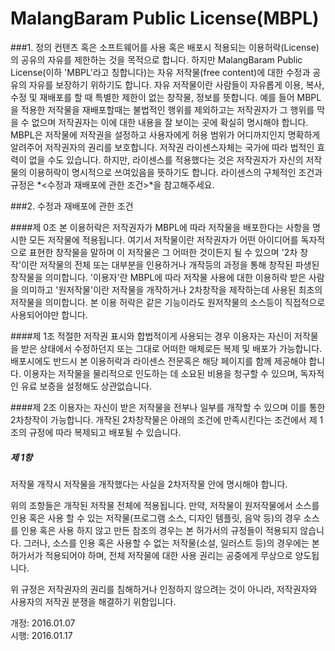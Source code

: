 MalangBaram Public License(MBPL)
==========

###1. 정의
컨탠츠 혹은 소프트웨어를 사용 혹은 배포시 적용되는 이용허락(License)의 공유의 자유를 제한하는 것을 목적으로 합니다. 하지만 MalangBaram Public License(이하 'MBPL'라고 칭합니다)는 자유 저작물(free content)에 대한 수정과 공유의 자유를 보장하기 위하기도 합니다. 자유 저작물이란 사람들이 자유롭게 이용, 복사, 수정 및 재배포를 할 때 특별한 제한이 없는 창작물, 정보를 뜻합니다. 예를 들어 MBPL을 적용한 저작물을 재배포할때는 불법적인 행위를 제외하고는 저작권자가 그 행위를 막을 수 없으며 저작권자는 이에 대한 내용을 잘 보이는 곳에 확실히 명시해야 합니다. MBPL은 저작물에 저작권을 설정하고 사용자에게 허용 범위가 어디까지인지 명확하게 알려주어 저작권자의 권리를 보호합니다. 저작권 라이센스자체는 국가에 따라 법적인 효력이 없을 수도 있습니다. 하지만, 라이센스를 적용했다는 것은 저작권자가 자신의 저작물의 이용허락이 명시적으로 쓰여있음을 뜻하기도 합니다. 라이센스의 구체적인 조건과 규정은 *<수정과 재배포에 관한 조건>*을 참고해주세요. 


###2. 수정과 재배포에 관한 조건

####제 0조
본 이용허락은 저작권자가 MBPL에 따라 저작물을 배포한다는 사항을 명시한 모든 저작물에 적용됩니다. 여기서 저작물이란 저작권자가 어떤 아이디어를 독자적으로 표현한 창작물을 말하며 이 저작물은 그 어떠한 것이든지 될 수 있으며 '2차 창작'이란 저작물의 전체 또는 대부분을 인용하거나 개작등의 과정을 통해 창작된 파생된 창작물을 의미합니다. '이용자'란 MBPL에 따라 저작물 사용에 대한 이용허락 받은 사람을 의미하고 '원저작물'이란 저작물을 개작하거나 2차창작을 제작하는데 사용된 최초의 저작물을 의미합니다. 본 이용 허락은 같은 기능이라도 원저작물의 소스등이 직접적으로 사용되어야만 합니다. 


####제 1조
적절한 저작권 표시와 합법적이게 사용되는 경우 이용자는 자신이 저작물을 받은 상태에서 수정하던지 또는 그대로 어떠한 매체로든 복제 및 배포가 가능합니다. 배포시에도 반드시 본 이용허락과 라이센스 전문혹은 해당 페이지를 함께 제공해야 합니다. 이용자는 저작물을 물리적으로 인도하는 데 소요된 비용을 청구할 수 있으며, 독자적인 유료 보증을 설정해도 상관없습니다. 


####제 2조
이용자는 자신이 받은 저작물을 전부나 일부를 개작할 수 있으며 이를 통한 2차창작이 가능합니다. 개작된 2차창작물은 아래의 조건에 만족시킨다는 조건에서 제 1조의 규정에 따라 복제되고 배포될 수 있습니다.

##### 제 1항
저작물 개작시 저작물을 개작했다는 사실을 2차저작물 안에 명시해야 합니다.

 위의 조항들은 개작된 저작물 전체에 적용됩니다. 만약, 저작물이 원저작물에서 소스를 인용 혹은 사용 할 수 있는 저작물(프로그램 소스, 디자인 템플릿, 음악 등)의 경우 소스를 인용 혹은 사용 하지 않고 만든 참조의 경우는 본 허가서의 규정들이 적용되지 않습니다. 그러나, 소스를 인용 혹은 사용할 수 없는 저작물(소설, 일러스트 등)의 경우에는 본 허가서가 적용되어야 하며, 전체 저작물에 대한 사용 권리는 공중에게 무상으로 양도됩니다. 

 위 규정은 저작권자의 권리를 침해하거나 인정하지 않으려는 것이 아니라, 저작권자와 사용자의 저작권 분쟁을 해결하기 위함입니다. 

 개정: 2016.01.07 <br />
 시행: 2016.01.17